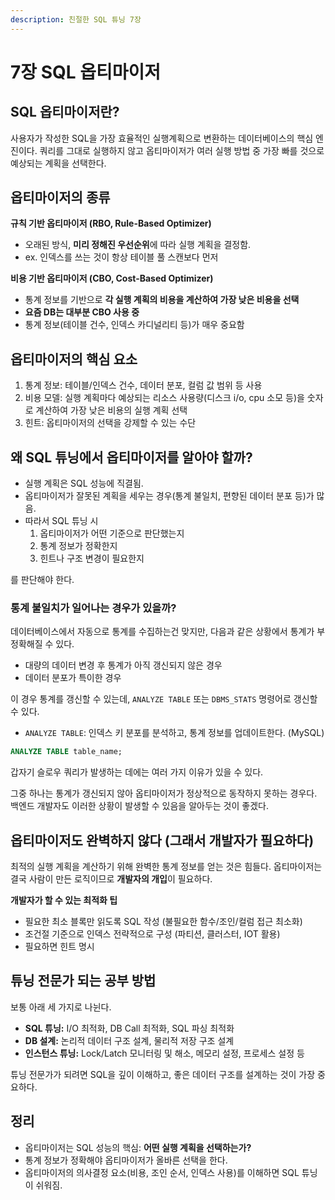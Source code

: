 ```yaml
---
description: 친절한 SQL 튜닝 7장
---
```


# 7장 SQL 옵티마이저

## SQL 옵티마이저란?

사용자가 작성한 SQL을 가장 효율적인 실행계획으로 변환하는 데이터베이스의 핵심 엔진이다. 쿼리를 그대로 실행하지 않고 옵티마이저가 여러 실행 방법 중 가장 빠를 것으로 예상되는 계획을 선택한다.

## 옵티마이저의 종류

**규칙 기반 옵티마이저 (RBO, Rule-Based Optimizer)**

* 오래된 방식, **미리 정해진 우선순위**에 따라 실행 계획을 결정함.
* ex. 인덱스를 쓰는 것이 항상 테이블 풀 스캔보다 먼저

**비용 기반 옵티마이저 (CBO, Cost-Based Optimizer)**

* 통계 정보를 기반으로 **각 실행 계획의 비용을 계산하여 가장 낮은 비용을 선택**
* **요즘 DB는 대부분 CBO 사용 중**
* 통계 정보(테이블 건수, 인덱스 카디널리티 등)가 매우 중요함

## 옵티마이저의 핵심 요소

1. 통계 정보: 테이블/인덱스 건수, 데이터 분포, 컬럼 값 범위 등 사용
2. 비용 모델: 실행 계획마다 예상되는 리소스 사용량(디스크 i/o, cpu 소모 등)을 숫자로 계산하여 가장 낮은 비용의 실행 계획 선택
3. 힌트: 옵티마이저의 선택을 강제할 수 있는 수단

## 왜 SQL 튜닝에서 옵티마이저를 알아야 할까?

* 실행 계획은 SQL 성능에 직결됨.
* 옵티마이저가 잘못된 계획을 세우는 경우(통계 불일치, 편향된 데이터 분포 등)가 많음.
* 따라서 SQL 튜닝 시
  1. 옵티마이저가 어떤 기준으로 판단했는지
  2. 통계 정보가 정확한지
  3. 힌트나 구조 변경이 필요한지

를 판단해야 한다.

### 통계 불일치가 일어나는 경우가 있을까?

데이터베이스에서 자동으로 통계를 수집하는건 맞지만, 다음과 같은 상황에서 통계가 부정확해질 수 있다.

* 대량의 데이터 변경 후 통계가 아직 갱신되지 않은 경우
* 데이터 분포가 특이한 경우



이 경우 통계를 갱신할 수 있는데, `ANALYZE TABLE` 또는 `DBMS_STATS` 명령어로 갱신할 수 있다.

* `ANALYZE TABLE`: 인덱스 키 분포를 분석하고, 통계 정보를 업데이트한다. (MySQL)

```sql
ANALYZE TABLE table_name;
```

갑자기 슬로우 쿼리가 발생하는 데에는 여러 가지 이유가 있을 수 있다.

그중 하나는 통계가 갱신되지 않아 옵티마이저가 정상적으로 동작하지 못하는 경우다. 백엔드 개발자도 이러한 상황이 발생할 수 있음을 알아두는 것이 좋겠다.

## 옵티마이저도 완벽하지 않다 (그래서 개발자가 필요하다)

최적의 실행 계획을 계산하기 위해 완벽한 통계 정보를 얻는 것은 힘들다. 옵티마이저는 결국 사람이 만든 로직이므로 **개발자의 개입**이 필요하다.

**개발자가 할 수 있는 최적화 팁**

* 필요한 최소 블록만 읽도록 SQL 작성 (불필요한 함수/조인/컬럼 접근 최소화)
* 조건절 기준으로 인덱스 전략적으로 구성 (파티션, 클러스터, IOT 활용)
* 필요하면 힌트 명시

## 튜닝 전문가 되는 공부 방법

보통 아래 세 가지로 나뉜다.

* **SQL 튜닝:** I/O 최적화, DB Call 최적화, SQL 파싱 최적화
* **DB 설계:** 논리적 데이터 구조 설계, 물리적 저장 구조 설계
* **인스턴스 튜닝:** Lock/Latch 모니터링 및 해소, 메모리 설정, 프로세스 설정 등

튜닝 전문가가 되려면 SQL을 깊이 이해하고, 좋은 데이터 구조를 설계하는 것이 가장 중요하다.

## 정리

* 옵티마이저는 SQL 성능의 핵심: **어떤 실행 계획을 선택하는가?**
* 통계 정보가 정확해야 옵티마이저가 올바른 선택을 한다.&#x20;
* 옵티마이저의 의사결정 요소(비용, 조인 순서, 인덱스 사용)를 이해하면 SQL 튜닝이 쉬워짐.
